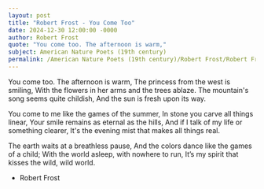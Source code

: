```yaml
---
layout: post
title: "Robert Frost - You Come Too"
date: 2024-12-30 12:00:00 -0000
author: Robert Frost
quote: "You come too. The afternoon is warm,"
subject: American Nature Poets (19th century)
permalink: /American Nature Poets (19th century)/Robert Frost/Robert Frost - You Come Too
---
```


You come too. The afternoon is warm,
The princess from the west is smiling,
With the flowers in her arms and the trees ablaze.
The mountain's song seems quite childish,
And the sun is fresh upon its way.

You come to me like the games of the summer,
In stone you carve all things linear,
Your smile remains as eternal as the hills,
And if I talk of my life or something clearer,
It's the evening mist that makes all things real.

The earth waits at a breathless pause,
And the colors dance like the games of a child;
With the world asleep, with nowhere to run,
It’s my spirit that kisses the wild, wild world.

- Robert Frost

